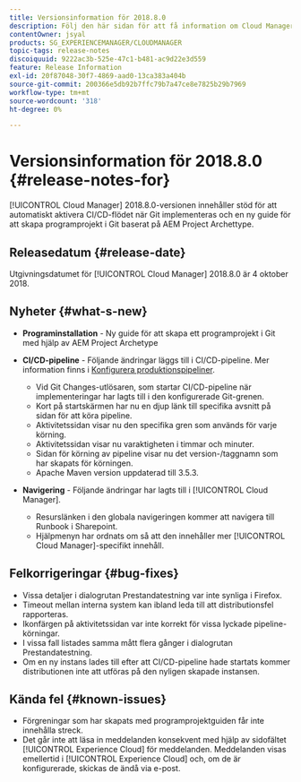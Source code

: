 ```yaml
---
title: Versionsinformation för 2018.8.0
description: Följ den här sidan för att få information om Cloud Manager 2018.8.0.
contentOwner: jsyal
products: SG_EXPERIENCEMANAGER/CLOUDMANAGER
topic-tags: release-notes
discoiquuid: 9222ac3b-525e-47c1-b481-ac9d22e3d559
feature: Release Information
exl-id: 20f87048-30f7-4869-aad0-13ca383a404b
source-git-commit: 200366e5db92b7ffc79b7a47ce8e7825b29b7969
workflow-type: tm+mt
source-wordcount: '318'
ht-degree: 0%

---
```


# Versionsinformation för 2018.8.0 {#release-notes-for}

[!UICONTROL Cloud Manager] 2018.8.0-versionen innehåller stöd för att automatiskt aktivera CI/CD-flödet när Git implementeras och en ny guide för att skapa programprojekt i Git baserat på AEM Project Archettype.

## Releasedatum {#release-date}

Utgivningsdatumet för [!UICONTROL Cloud Manager] 2018.8.0 är 4 oktober 2018.

## Nyheter {#what-s-new}

* **Programinstallation** - Ny guide för att skapa ett programprojekt i Git med hjälp av AEM Project Archetype

* **CI/CD-pipeline** - Följande ändringar läggs till i CI/CD-pipeline. Mer information finns i [Konfigurera produktionspipeliner](/help/using/production-pipelines.md).

   * Vid Git Changes-utlösaren, som startar CI/CD-pipeline när implementeringar har lagts till i den konfigurerade Git-grenen.
   * Kort på startskärmen har nu en djup länk till specifika avsnitt på sidan för att köra pipeline.
   * Aktivitetssidan visar nu den specifika gren som används för varje körning.
   * Aktivitetssidan visar nu varaktigheten i timmar och minuter.
   * Sidan för körning av pipeline visar nu det version-/taggnamn som har skapats för körningen.
   * Apache Maven version uppdaterad till 3.5.3.

* **Navigering** - Följande ändringar har lagts till i [!UICONTROL Cloud Manager].

   * Resurslänken i den globala navigeringen kommer att navigera till Runbook i Sharepoint.
   * Hjälpmenyn har ordnats om så att den innehåller mer [!UICONTROL Cloud Manager]-specifikt innehåll.

## Felkorrigeringar {#bug-fixes}

* Vissa detaljer i dialogrutan Prestandatestning var inte synliga i Firefox.
* Timeout mellan interna system kan ibland leda till att distributionsfel rapporteras.
* Ikonfärgen på aktivitetssidan var inte korrekt för vissa lyckade pipeline-körningar.
* I vissa fall listades samma mått flera gånger i dialogrutan Prestandatestning.
* Om en ny instans lades till efter att CI/CD-pipeline hade startats kommer distributionen inte att utföras på den nyligen skapade instansen.

## Kända fel {#known-issues}

* Förgreningar som har skapats med programprojektguiden får inte innehålla streck.
* Det går inte att läsa in meddelanden konsekvent med hjälp av sidofältet [!UICONTROL Experience Cloud] för meddelanden. Meddelanden visas emellertid i [!UICONTROL Experience Cloud] och, om de är konfigurerade, skickas de ändå via e-post.

